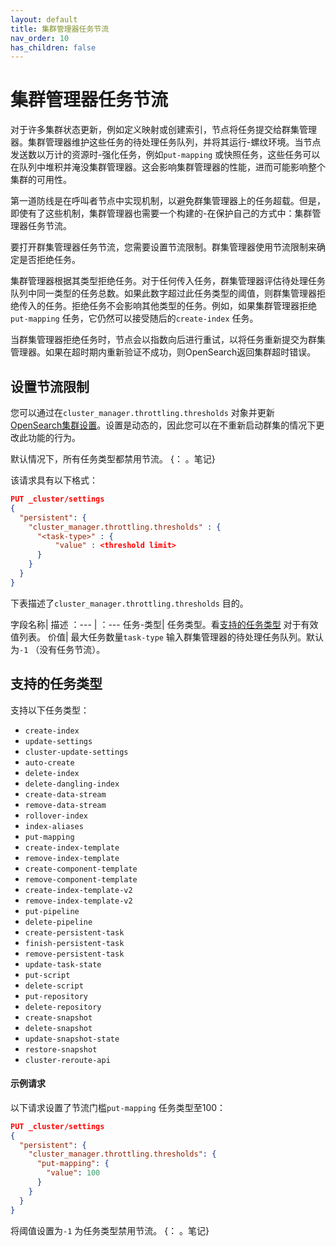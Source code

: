 ```yaml
---
layout: default
title: 集群管理器任务节流
nav_order: 10
has_children: false
---
```


# 集群管理器任务节流

对于许多集群状态更新，例如定义映射或创建索引，节点将任务提交给群集管理器。集群管理器维护这些任务的待处理任务队列，并将其运行-螺纹环境。当节点发送数以万计的资源时-强化任务，例如`put-mapping` 或快照任务，这些任务可以在队列中堆积并淹没集群管理器。这会影响集群管理器的性能，进而可能影响整个集群的可用性。

第一道防线是在呼叫者节点中实现机制，以避免群集管理器上的任务超载。但是，即使有了这些机制，集群管理器也需要一个构建的-在保护自己的方式中：集群管理器任务节流。

要打开群集管理器任务节流，您需要设置节流限制。群集管理器使用节流限制来确定是否拒绝任务。

集群管理器根据其类型拒绝任务。对于任何传入任务，群集管理器评估待处理任务队列中同一类型的任务总数。如果此数字超过此任务类型的阈值，则群集管理器拒绝传入的任务。拒绝任务不会影响其他类型的任务。例如，如果集群管理器拒绝`put-mapping` 任务，它仍然可以接受随后的`create-index` 任务。

当群集管理器拒绝任务时，节点会以指数向后进行重试，以将任务重新提交为群集管理器。如果在超时期内重新验证不成功，则OpenSearch返回集群超时错误。

## 设置节流限制

您可以通过在`cluster_manager.throttling.thresholds` 对象并更新[OpenSearch集群设置]({{site.url}}{{site.baseurl}}/api-reference/cluster-settings)。设置是动态的，因此您可以在不重新启动群集的情况下更改此功能的行为。

默认情况下，所有任务类型都禁用节流。
{： 。笔记}

该请求具有以下格式：

```json
PUT _cluster/settings
{
  "persistent": {
    "cluster_manager.throttling.thresholds" : {
      "<task-type>" : {
          "value" : <threshold limit>
      }
    }
  }
}
```

下表描述了`cluster_manager.throttling.thresholds` 目的。

字段名称| 描述
：--- | ：---
任务-类型| 任务类型。看[支持的任务类型](#supported-task-types) 对于有效值列表。
价值| 最大任务数量`task-type` 输入群集管理器的待处理任务队列。默认为`-1` （没有任务节流）。

## 支持的任务类型

支持以下任务类型：

- `create-index` 
- `update-settings` 
- `cluster-update-settings` 
- `auto-create` 
- `delete-index` 
- `delete-dangling-index` 
- `create-data-stream` 
- `remove-data-stream` 
- `rollover-index` 
- `index-aliases` 
- `put-mapping` 
- `create-index-template` 
- `remove-index-template` 
- `create-component-template` 
- `remove-component-template` 
- `create-index-template-v2` 
- `remove-index-template-v2` 
- `put-pipeline` 
- `delete-pipeline` 
- `create-persistent-task` 
- `finish-persistent-task` 
- `remove-persistent-task` 
- `update-task-state` 
- `put-script` 
- `delete-script` 
- `put-repository` 
- `delete-repository` 
- `create-snapshot` 
- `delete-snapshot` 
- `update-snapshot-state` 
- `restore-snapshot` 
- `cluster-reroute-api`

#### 示例请求

以下请求设置了节流门槛`put-mapping` 任务类型至100：

```json
PUT _cluster/settings
{
  "persistent": {
    "cluster_manager.throttling.thresholds": {
      "put-mapping": {
        "value": 100
      }
    }
  }
}
```

将阈值设置为`-1` 为任务类型禁用节流。
{： 。笔记}




